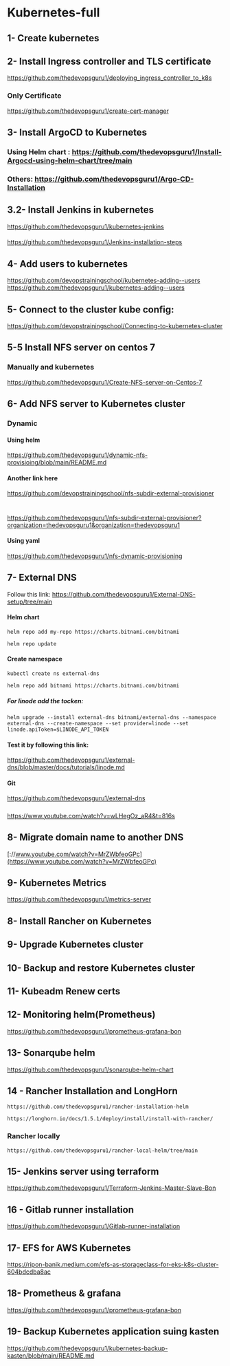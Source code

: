 # Kubernetes-full
## 1- Create kubernetes
## 2- Install Ingress controller and TLS certificate
https://github.com/thedevopsguru1/deploying_ingress_controller_to_k8s
### Only Certificate
https://github.com/thedevopsguru1/create-cert-manager
## 3- Install ArgoCD to Kubernetes
### Using Helm chart : https://github.com/thedevopsguru1/Install-Argocd-using-helm-chart/tree/main
### Others: https://github.com/thedevopsguru1/Argo-CD-Installation
## 3.2- Install Jenkins in kubernetes
https://github.com/thedevopsguru1/kubernetes-jenkins
####
https://github.com/thedevopsguru1/Jenkins-installation-steps
## 4- Add users to kubernetes
https://github.com/devopstrainingschool/kubernetes-adding--users
https://github.com/thedevopsguru1/kubernetes-adding--users
## 5- Connect to the cluster kube config:
https://github.com/devopstrainingschool/Connecting-to-kubernetes-cluster
## 5-5 Install NFS server on centos 7
### Manually and kubernetes
https://github.com/thedevopsguru1/Create-NFS-server-on-Centos-7
## 6- Add NFS server to Kubernetes cluster
### Dynamic
#### Using helm
https://github.com/thedevopsguru1/dynamic-nfs-provisioing/blob/main/README.md
#### Another link here
https://github.com/devopstrainingschool/nfs-subdir-external-provisioner
#
https://github.com/thedevopsguru1/nfs-subdir-external-provisioner?organization=thedevopsguru1&organization=thedevopsguru1
#### Using yaml
https://github.com/thedevopsguru1/nfs-dynamic-provisioning

## 7- External DNS 
Follow this link: https://github.com/thedevopsguru1/External-DNS-setup/tree/main
#### Helm chart
```
helm repo add my-repo https://charts.bitnami.com/bitnami
```
```
helm repo update
```
#### Create namespace
```
kubectl create ns external-dns
```
```
helm repo add bitnami https://charts.bitnami.com/bitnami
```
##### For linode add the tocken:
```
helm upgrade --install external-dns bitnami/external-dns --namespace external-dns --create-namespace --set provider=linode --set linode.apiToken=$LINODE_API_TOKEN
```
#### Test it by following this link:
https://github.com/thedevopsguru1/external-dns/blob/master/docs/tutorials/linode.md
#### Git 
https://github.com/thedevopsguru1/external-dns
#####
https://www.youtube.com/watch?v=wLHegOz_aR4&t=816s
## 8- Migrate domain name to another DNS
[://www.youtube.com/watch?v=MrZWbfeoGPc](https://www.youtube.com/watch?v=MrZWbfeoGPc)
## 9- Kubernetes Metrics
https://github.com/thedevopsguru1/metrics-server
## 8- Install Rancher on Kubernetes
## 9- Upgrade Kubernetes cluster
## 10- Backup and restore Kubernetes cluster
## 11- Kubeadm Renew certs
## 12- Monitoring helm(Prometheus)
https://github.com/thedevopsguru1/prometheus-grafana-bon
## 13- Sonarqube helm
https://github.com/thedevopsguru1/sonarqube-helm-chart
## 14 - Rancher Installation and LongHorn
```
https://github.com/thedevopsguru1/rancher-installation-helm
```
```
https://longhorn.io/docs/1.5.1/deploy/install/install-with-rancher/
```
### Rancher locally 
```
https://github.com/thedevopsguru1/rancher-local-helm/tree/main
```
## 15- Jenkins server using terraform
https://github.com/thedevopsguru1/Terraform-Jenkins-Master-Slave-Bon
## 16 - Gitlab runner installation
https://github.com/thedevopsguru1/Gitlab-runner-installation
## 17- EFS for AWS Kubernetes
https://ripon-banik.medium.com/efs-as-storageclass-for-eks-k8s-cluster-604bdcdba8ac
## 18- Prometheus & grafana
https://github.com/thedevopsguru1/prometheus-grafana-bon
## 19- Backup Kubernetes application suing kasten
https://github.com/thedevopsguru1/kubernetes-backup-kasten/blob/main/README.md
